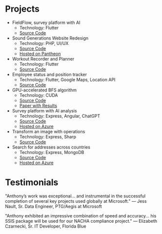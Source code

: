 # Projects
* FieldFlow, survey platform with AI
  * Technology: Flutter
  * [Source Code](https://github.com/SU-MobileSoftwareDev-Group10/FieldFlow)
* Sound Generations Website Redesign
  * Technology: PHP, UI/UX
  * [Source Code](https://github.com/Sound-Generations-Capstone/wp-dev-env)
  * [Hosted on Pantheon](https://v-sg-capstone.pantheonsite.io)
* Workout Recorder and Planner
  * Technology: Flutter
  * [Source Code](https://github.com/ngoantho/flutter-workout-app)
* Employee status and position tracker
  * Technology: Flutter, Google Maps, Location API
  * [Source Code](https://github.com/SU-MobileSoftwareDev-Group10/FieldFlow)
* GPU-accelerated BFS algorithm
  * Technology: CUDA
  * [Source Code](https://github.com/ngoantho/cs5990_on-gpu_async_bfs)
  * [Paper with Results](https://www.overleaf.com/read/nndfvmttjpxp#a2c456)
* Survey platform with AI analysis
  * Technology: Express, Angular, ChatGPT
  * [Source Code](https://github.com/ngoantho/SurveySage)
  * [Hosted on Azure](https://surveysage.azurewebsites.net)
* Transform an image with operations
  * Technology: Express, Sharp
  * [Source Code](https://github.com/ngoantho/image-processor)
* Search for addresses across countries
  * Technology: Express, MongoDB
  * [Source Code](https://github.com/ngoantho/cs5200-address-searcher)
  * [Hosted on Azure](https://address-searcher.azurewebsites.net)

# Testimonials
"Anthony’s work was exceptional... and instrumental in the successful completion of several key projects used globally at Microsoft."
— Jess Nault, Sr. Data Engineer, PTG/Aegis at Microsoft

"Anthony exhibited an impressive combination of speed and accuracy... his SSIS package will be used for our NACHA compliance project."
— Elizabeth Czarnecki, Sr. IT Developer, Florida Blue
